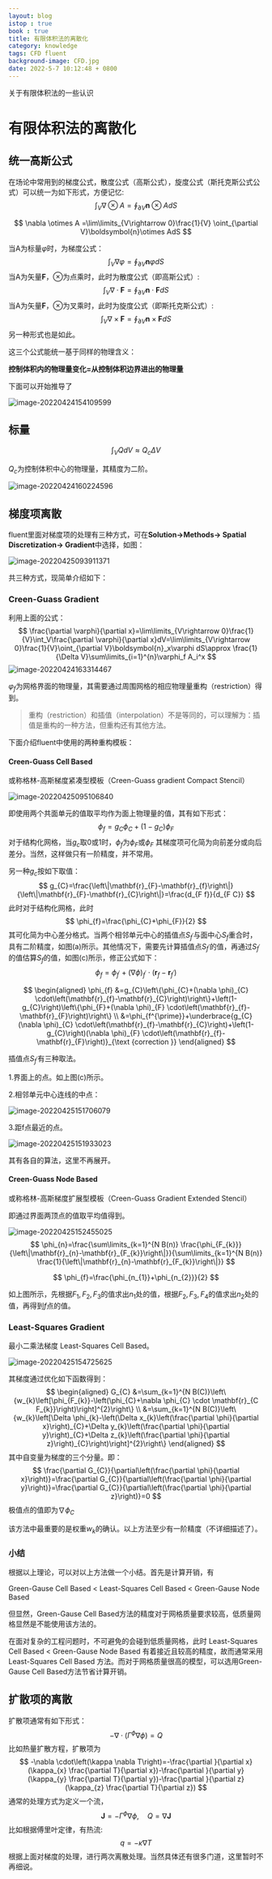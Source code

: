 ```yaml
---
layout: blog
istop : true
book : true
title: 有限体积法的离散化
category: knowledge
tags: CFD fluent
background-image: CFD.jpg
date: 2022-5-7 10:12:48 + 0800
---
```


关于有限体积法的一些认识<!-- more -->
# 有限体积法的离散化



## 统一高斯公式

在场论中常用到的梯度公式，散度公式（高斯公式），旋度公式（斯托克斯公式公式）可以统一为如下形式，方便记忆:
$$
\int_V\nabla \otimes A =\oint_{\partial V}\boldsymbol{n}\otimes AdS
$$

$$
\nabla \otimes A =\lim\limits_{V\rightarrow 0}\frac{1}{V} \oint_{\partial V}\boldsymbol{n}\otimes AdS
$$

当A为标量$\varphi$时，为梯度公式：
$$
\int_V\nabla\varphi =\oint_{\partial V}\boldsymbol{n}\varphi dS
$$
当A为矢量$\boldsymbol{F}$，$\otimes$为点乘时，此时为散度公式（即高斯公式）:
$$
\int_V\nabla\cdot\boldsymbol{F} =\oint_{\partial V}\boldsymbol{n}\cdot\boldsymbol{F} dS
$$
当A为矢量$\boldsymbol{F}$，$\otimes$为叉乘时，此时为旋度公式（即斯托克斯公式）:
$$
\int_V\nabla\times\boldsymbol{F} =\oint_{\partial V}\boldsymbol{n}\times\boldsymbol{F} dS
$$
另一种形式也是如此。

这三个公式能统一基于同样的物理含义：

**控制体积内的物理量变化=从控制体积边界进出的物理量**

下面可以开始推导了

![image-20220424154109599](https://s2.loli.net/2022/04/24/T6xcLzeE1YVjHtN.png)

## 标量

$$
\int_V QdV\approx Q_c\Delta V
$$

$Q_c$为控制体积中心的物理量，其精度为二阶。

![image-20220424160224596](https://s2.loli.net/2022/04/24/J5Vg9Lc61Zki3YH.png)

## 梯度项离散

fluent里面对梯度项的处理有三种方式，可在**Solution->Methods-> Spatial Discretization-> Gradient**中选择，如图：

![image-20220425093911371](https://s2.loli.net/2022/04/25/3puIk8Sw7sCqGyZ.png)

共三种方式，现简单介绍如下：

### Creen-Guass Gradient

利用上面的公式：
$$
\frac{\partial \varphi}{\partial x}=\lim\limits_{V\rightarrow 0}\frac{1}{V}\int_V\frac{\partial \varphi}{\partial x}dV=\lim\limits_{V\rightarrow 0}\frac{1}{V}\oint_{\partial V}\boldsymbol{n}_x\varphi dS\approx \frac{1}{\Delta V}\sum\limits_{i=1}^{n}\varphi_f A_i^x
$$
![image-20220424163314467](https://s2.loli.net/2022/04/24/TeBLYa4oh5uNwUA.png)

$\varphi_f$为网格界面的物理量，其需要通过周围网格的相应物理量重构（restriction）得到。

> 重构（restriction）和插值（interpolation）不是等同的，可以理解为：插值是重构的一种方法，但重构还有其他方法。

下面介绍fluent中使用的两种重构模板：

#### Creen-Guass Cell Based

或称格林-高斯梯度紧凑型模板（Creen-Guass gradient Compact Stencil）

![image-20220425095106840](https://s2.loli.net/2022/04/25/CSIUYetsZzAL2lX.png)

即使用两个共面单元的值取平均作为面上物理量的值，其有如下形式：
$$
\phi_{f}=g_{C} \phi_{C}+\left(1-g_{C}\right) \phi_{F}
$$
对于结构化网格，当$g_c$取0或1时，$\phi_f$为$\phi_F$或$\phi_F$ 其梯度项可化简为向前差分或向后差分。当然，这样做只有一阶精度，并不常用。

另一种$g_c$按如下取值：
$$
g_{C}=\frac{\left\|\mathbf{r}_{F}-\mathbf{r}_{f}\right\|}{\left\|\mathbf{r}_{F}-\mathbf{r}_{C}\right\|}=\frac{d_{F f}}{d_{F C}}
$$
此时对于结构化网格，此时
$$
\phi_{f}=\frac{\phi_{C}+\phi_{F}}{2}
$$
其可化简为中心差分格式。当两个相邻单元中心的插值点$S_{f^\prime}$与面中心$S_f$重合时，具有二阶精度，如图(a)所示。其他情况下，需要先计算插值点$S_{f^\prime}$的值，再通过$S_{f^\prime}$的值估算$S_f$的值，如图(c)所示，修正公式如下：
$$
\phi_f=\phi_{f^{\prime}}+(\nabla \phi)_{f^{\prime}} \cdot\left(\mathbf{r}_{f}-\mathbf{r}_{f^{\prime}}\right)
$$

$$
\begin{aligned}
\phi_{f} &=g_{C}\left\{\phi_{C}+(\nabla \phi)_{C} \cdot\left(\mathbf{r}_{f}-\mathbf{r}_{C}\right)\right\}+\left(1-g_{C}\right)\left\{\phi_{F}+(\nabla \phi)_{F} \cdot\left(\mathbf{r}_{f}-\mathbf{r}_{F}\right)\right\} \\
&=\phi_{f^{\prime}}+\underbrace{g_{C}(\nabla \phi)_{C} \cdot\left(\mathbf{r}_{f}-\mathbf{r}_{C}\right)+\left(1-g_{C}\right)(\nabla \phi)_{F} \cdot\left(\mathbf{r}_{f}-\mathbf{r}_{F}\right)}_{\text {correction }}
\end{aligned}
$$

插值点$S_{f^\prime}$有三种取法。

1.界面上的点。如上图(c)所示。

2.相邻单元中心连线的中点：



![image-20220425151706079](https://s2.loli.net/2022/04/25/w8DS72jGzTVLF94.png)

3.距f点最近的点。

![image-20220425151933023](https://s2.loli.net/2022/04/25/fLhAx9WiJoInEbU.png)

其有各自的算法，这里不再展开。

#### Creen-Guass Node Based

或称格林-高斯梯度扩展型模板（Creen-Guass Gradient Extended Stencil）

即通过界面两顶点的值取平均值得到。

![image-20220425152455025](https://s2.loli.net/2022/04/25/qcwlgk8GLb1RxNQ.png)
$$
\phi_{n}=\frac{\sum\limits_{k=1}^{N B(n)} \frac{\phi_{F_{k}}}{\left\|\mathbf{r}_{n}-\mathbf{r}_{F_{k}}\right\|}}{\sum\limits_{k=1}^{N B(n)} \frac{1}{\left\|\mathbf{r}_{n}-\mathbf{r}_{F_{k}}\right\|}}
$$

$$
\phi_{f}=\frac{\phi_{n_{1}}+\phi_{n_{2}}}{2}
$$

如上图所示，先根据$F_1,F_2,F_3$的值求出$n_1$处的值，根据$F_2,F_3,F_4$的值求出$n_2$处的值，再得到$f$点的值。

### Least-Squares Gradient

 最小二乘法梯度 Least-Squares Cell Based。

![image-20220425154725625](https://s2.loli.net/2022/04/25/X46gCsHNfbQVFI2.png)

其梯度通过优化如下函数得到：
$$
\begin{aligned}
G_{C} &=\sum_{k=1}^{N B(C)}\left\{w_{k}\left[\phi_{F_{k}}-\left(\phi_{C}+\nabla \phi_{C} \cdot \mathbf{r}_{C F_{k}}\right)\right]^{2}\right\} \\
&=\sum_{k=1}^{N B(C)}\left\{w_{k}\left[\Delta \phi_{k}-\left(\Delta x_{k}\left(\frac{\partial \phi}{\partial x}\right)_{C}+\Delta y_{k}\left(\frac{\partial \phi}{\partial y}\right)_{C}+\Delta z_{k}\left(\frac{\partial \phi}{\partial z}\right)_{C}\right)\right]^{2}\right\}
\end{aligned}
$$
其中自变量为梯度的三个分量。即：
$$
\frac{\partial G_{C}}{\partial\left(\frac{\partial \phi}{\partial x}\right)}=\frac{\partial G_{C}}{\partial\left(\frac{\partial \phi}{\partial y}\right)}=\frac{\partial G_{C}}{\partial\left(\frac{\partial \phi}{\partial z}\right)}=0
$$
极值点的值即为$\nabla\phi_C$

该方法中最重要的是权重$w_k$的确认。以上方法至少有一阶精度（不详细描述了）。

### 小结

根据以上理论，可以对以上方法做一个小结。首先是计算开销，有

 Green-Gause Cell Based  < Least-Squares Cell Based < Green-Gause Node Based

但显然，Green-Gause Cell Based方法的精度对于网格质量要求较高，低质量网格显然是不能使用该方法的。

在面对复杂的工程问题时，不可避免的会碰到低质量网格，此时 Least-Squares Cell Based < Green-Gause Node Based 有着接近且较高的精度，故而通常采用Least-Squares Cell Based 方法。而对于网格质量很高的模型，可以选用Green-Gause Cell Based方法节省计算开销。

## 扩散项的离散

扩散项通常有如下形式：
$$
-\nabla \cdot\left(\Gamma^{\phi} \nabla \phi\right)=Q
$$
比如热量扩散方程，扩散项为
$$
-\nabla \cdot\left(\kappa \nabla T\right)=-\frac{\partial }{\partial x}(\kappa_{x} \frac{\partial T}{\partial x})-\frac{\partial }{\partial y}(\kappa_{y} \frac{\partial T}{\partial y})-\frac{\partial }{\partial z}(\kappa_{z} \frac{\partial T}{\partial z})
$$
通常的处理方式为定义一个流，
$$
\boldsymbol{J} =-\Gamma^{\phi} \nabla \phi,\quad Q = \nabla \boldsymbol{J}
$$
比如根据傅里叶定律，有热流:
$$
q = -\kappa\nabla T
$$
根据上面对梯度的处理，进行两次离散处理。当然具体还有很多门道，这里暂时不再细说。